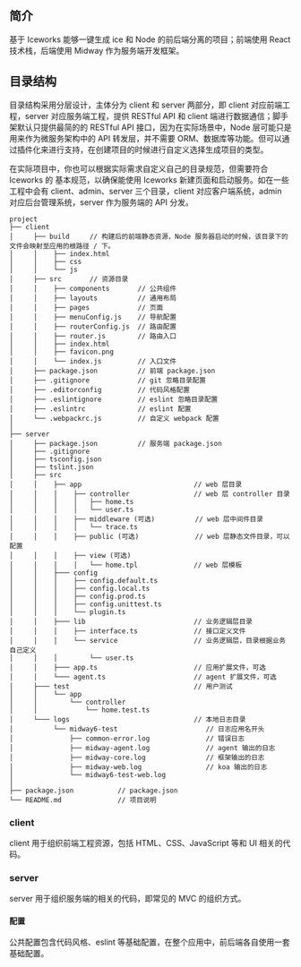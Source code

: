 ## 简介

基于 Iceworks 能够一键生成 ice 和 Node 的前后端分离的项目；前端使用 React 技术栈，后端使用 Midway 作为服务端开发框架。

## 目录结构

目录结构采用分层设计，主体分为 client 和 server 两部分，即 client 对应前端工程，server 对应服务端工程，提供 RESTful API 和 client 端进行数据通信；脚手架默认只提供最简的的 RESTful API 接口，因为在实际场景中，Node 层可能只是用来作为微服务架构中的 API 转发层，并不需要 ORM、数据库等功能。但可以通过插件化来进行支持，在创建项目的时候进行自定义选择生成项目的类型。

在实际项目中，你也可以根据实际需求自定义自己的目录规范，但需要符合 Iceworks 的 基本规范，以确保能使用 Iceworks 新建页面和启动服务。如在一些工程中会有 client、admin、server 三个目录，client 对应客户端系统，admin 对应后台管理系统，server 作为服务端的 API 分发。


```
project
├── client
│     ├── build     // 构建后的前端静态资源，Node 服务器启动的时候，该目录下的文件会映射至应用的根路径 / 下。
│     │    ├── index.html
│     │    ├── css
│     │    └── js
│     ├── src       // 资源目录
│     │    ├── components       // 公共组件
│     │    ├── layouts          // 通用布局
│     │    ├── pages            // 页面
│     │    ├── menuConfig.js    // 导航配置
│     │    ├── routerConfig.js  // 路由配置
│     │    ├── router.js        // 路由入口
│     │    ├── index.html
│     │    ├── favicon.png
│     │    └── index.js         // 入口文件
│     ├── package.json          // 前端 package.json
│     ├── .gitignore            // git 忽略目录配置
│     ├── .editorconfig         // 代码风格配置
│     ├── .eslintignore         // eslint 忽略目录配置
│     ├── .eslintrc             // eslint 配置
│     └── .webpackrc.js         // 自定义 webpack 配置
│
├── server
│     ├── package.json          // 服务端 package.json
│     ├── .gitignore
│     ├── tsconfig.json
│     ├── tslint.json
│     ├── src
│     │    ├── app                            // web 层目录
│     │    │    ├── controller                // web 层 controller 目录
│     │    │    │   ├── home.ts
│     │    │    │   └── user.ts
│     │    │    ├── middleware (可选)          // web 层中间件目录
│     │    │    │   └── trace.ts
│     │    │    ├── public (可选)              // web 层静态文件目录，可以配置
│     │    │    ├── view (可选)
│     │    │    │   └── home.tpl              // web 层模板
│     │    ├─── config
│     │    │    ├── config.default.ts
│     │    │    ├── config.local.ts
│     │    │    ├── config.prod.ts
│     │    │    ├── config.unittest.ts
│     │    │    └── plugin.ts
│     │    ├─── lib                           // 业务逻辑层目录
│     │    │    ├── interface.ts              // 接口定义文件
│     │    │    └── service                   // 业务逻辑层，目录根据业务自己定义
│     │    │        └── user.ts   
│     │    ├─── app.ts                        // 应用扩展文件，可选
│     │    └─── agent.ts                      // agent 扩展文件，可选
│     ├─── test                               // 用户测试
│     │    └── app
│     │        └── controller
│     │            └── home.test.ts
│     └─── logs                               // 本地日志目录
│          └── midway6-test                      // 日志应用名开头
│              ├── common-error.log              // 错误日志
│              ├── midway-agent.log              // agent 输出的日志
│              ├── midway-core.log               // 框架输出的日志
│              ├── midway-web.log                // koa 输出的日志
│              └── midway6-test-web.log
│
├── package.json           // package.json
└── README.md              // 项目说明
```

### client

client 用于组织前端工程资源，包括 HTML、CSS、JavaScript 等和 UI 相关的代码。

### server

server 用于组织服务端的相关的代码，即常见的 MVC 的组织方式。

#### 配置

公共配置包含代码风格、eslint 等基础配置，在整个应用中，前后端各自使用一套基础配置。
